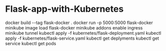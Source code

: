 # Flask-app-with-Kubernetes

<!-- Coammands To Run -->
docker build --tag flask-docker .
docker run  -p 5000:5000 flask-docker
minikube image load flask-docker
minikube addons enable ingress
minikube tunnel
kubectl apply -f kubernetes/flask-deployment.yaml
kubectl apply -f kubernetes/flask-service.yaml
kubectl get deplyments
kubectl get service
kubectl get pods
